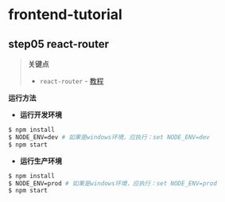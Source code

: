 # frontend-tutorial

## step05 react-router

> **关键点**
>
> - `react-router` - [教程](https://github.com/dunwu/react-router-notes)

**运行方法**

- **运行开发环境**

```sh
$ npm install
$ NODE_ENV=dev # 如果是windows环境，应执行：set NODE_ENV=dev
$ npm start
```

- **运行生产环境**

```sh
$ npm install
$ NODE_ENV=prod # 如果是windows环境，应执行：set NODE_ENV=prod
$ npm start
```
